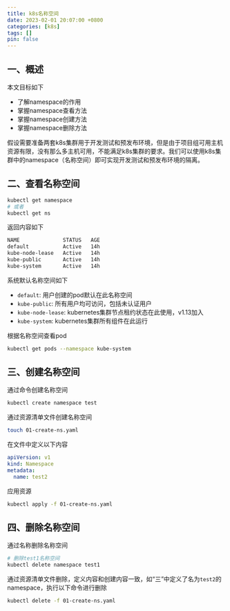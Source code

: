 ```yaml
---
title: k8s名称空间
date: 2023-02-01 20:07:00 +0800
categories: [k8s]
tags: []
pin: false
---
```


## 一、概述

本文目标如下

- 了解namespace的作用
- 掌握namespace查看方法
- 掌握namespace创建方法
- 掌握namespace删除方法

假设需要准备两套k8s集群用于开发测试和预发布环境，但是由于项目组可用主机资源有限，没有那么多主机可用，不能满足k8s集群的要求。我们可以使用k8s集群中的namespace（名称空间）即可实现开发测试和预发布环境的隔离。

## 二、查看名称空间

```bash
kubectl get namespace
# 或者
kubectl get ns
```

返回内容如下

```bash
NAME              STATUS   AGE
default           Active   14h
kube-node-lease   Active   14h
kube-public       Active   14h
kube-system       Active   14h
```

系统默认名称空间如下

- `default`: 用户创建的pod默认在此名称空间
- `kube-public`: 所有用户均可访问，包括未认证用户
- `kube-node-lease`: kubernetes集群节点租约状态在此使用，v1.13加入
- `kube-system`: kubernetes集群所有组件在此运行

根据名称空间查看pod

```bash
kubectl get pods --namespace kube-system
```

## 三、创建名称空间

通过命令创建名称空间

```bash
kubectl create namespace test
```

通过资源清单文件创建名称空间

```bash
touch 01-create-ns.yaml
```

在文件中定义以下内容

```yaml
apiVersion: v1
kind: Namespace
metadata:
  name: test2
```

应用资源

```bash
kubectl apply -f 01-create-ns.yaml
```

## 四、删除名称空间

通过名称删除名称空间

```bash
# 删除test1名称空间
kubectl delete namespace test1
```

通过资源清单文件删除，定义内容和创建内容一致，如“三”中定义了名为`test2`的namespace，执行以下命令进行删除

```bash
kubectl delete -f 01-create-ns.yaml
```
